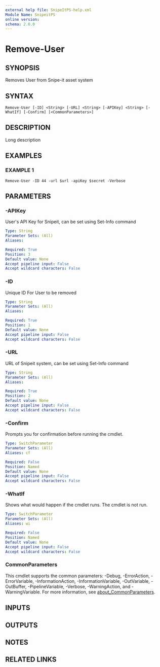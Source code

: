 ```yaml
---
external help file: SnipeItPS-help.xml
Module Name: SnipeitPS
online version:
schema: 2.0.0
---
```


# Remove-User

## SYNOPSIS
Removes User from Snipe-it asset system

## SYNTAX

```
Remove-User [-ID] <String> [-URL] <String> [-APIKey] <String> [-WhatIf] [-Confirm] [<CommonParameters>]
```

## DESCRIPTION
Long description

## EXAMPLES

### EXAMPLE 1
```
Remove-User -ID 44 -url $url -apiKey $secret -Verbose
```

## PARAMETERS

### -APIKey
User's API Key for Snipeit, can be set using Set-Info command

```yaml
Type: String
Parameter Sets: (All)
Aliases:

Required: True
Position: 3
Default value: None
Accept pipeline input: False
Accept wildcard characters: False
```

### -ID
Unique ID For User to be removed

```yaml
Type: String
Parameter Sets: (All)
Aliases:

Required: True
Position: 1
Default value: None
Accept pipeline input: False
Accept wildcard characters: False
```

### -URL
URL of Snipeit system, can be set using Set-Info command

```yaml
Type: String
Parameter Sets: (All)
Aliases:

Required: True
Position: 2
Default value: None
Accept pipeline input: False
Accept wildcard characters: False
```

### -Confirm
Prompts you for confirmation before running the cmdlet.

```yaml
Type: SwitchParameter
Parameter Sets: (All)
Aliases: cf

Required: False
Position: Named
Default value: None
Accept pipeline input: False
Accept wildcard characters: False
```

### -WhatIf
Shows what would happen if the cmdlet runs.
The cmdlet is not run.

```yaml
Type: SwitchParameter
Parameter Sets: (All)
Aliases: wi

Required: False
Position: Named
Default value: None
Accept pipeline input: False
Accept wildcard characters: False
```

### CommonParameters
This cmdlet supports the common parameters: -Debug, -ErrorAction, -ErrorVariable, -InformationAction, -InformationVariable, -OutVariable, -OutBuffer, -PipelineVariable, -Verbose, -WarningAction, and -WarningVariable. For more information, see [about_CommonParameters](http://go.microsoft.com/fwlink/?LinkID=113216).

## INPUTS

## OUTPUTS

## NOTES

## RELATED LINKS
